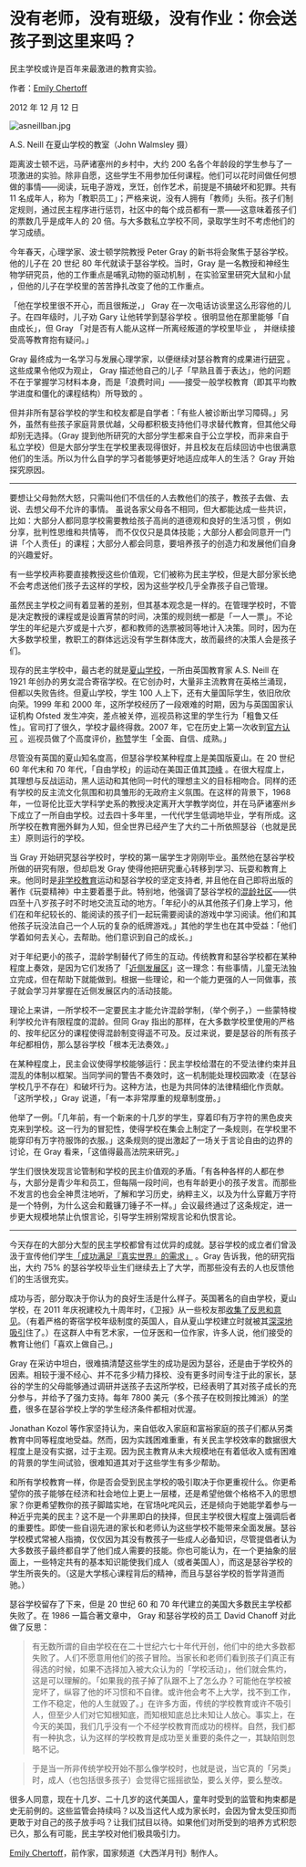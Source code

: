 # 没有老师，没有班级，没有作业：你会送孩子到这里来吗？

民主学校或许是百年来最激进的教育实验。

作者：[Emily Chertoff](https://www.theatlantic.com/author/emily-chertoff/)

2012 年 12 月 12 日

![asneillban.jpg](https://cdn.theatlantic.com/media/mt/national/asneillban.jpg)

A.S. Neill 在夏山学校的教室（John Walmsley 摄）

距离波士顿不远，马萨诸塞州的乡村中，大约 200 名各个年龄段的学生参与了一项激进的实验。除非自愿，这些学生不用参加任何课程。他们可以花时间做任何想做的事情——阅读，玩电子游戏，烹饪，创作艺术，前提是不搞破坏和犯罪。共有 11 名成年人，称为「教职员工」；严格来说，没有人拥有「教师」头衔。孩子们制定规则，通过民主程序进行惩罚，社区中的每个成员都有一票——这意味着孩子们的票数几乎是成年人的 20 倍。与大多数私立学校不同，录取学生时不考虑他们的学习成绩。

今年春天，心理学家、波士顿学院教授 Peter Gray 的新书将会聚焦于瑟谷学校。他的儿子在 20 世纪 80 年代就读于瑟谷学校。当时，Gray 是一名教授和神经生物学研究员，他的工作重点是哺乳动物的驱动机制 ，在实验室里研究大鼠和小鼠 ，但他的儿子在学校里的苦苦挣扎改变了他的工作重点。

「他在学校里很不开心，而且很叛逆，」 Gray 在一次电话访谈里这么形容他的儿子。在四年级时，儿子劝 Gary 让他转学到瑟谷学校 。很明显他在那里能够「自由成长」，但 Gray 「对是否有人能从这样一所离经叛道的学校里毕业 ， 并继续接受高等教育抱有疑问。」

Gray 最终成为一名学习与发展心理学家，以便继续对瑟谷教育的成果进行[研究](http://www.jstor.org/stable/1084948) 。 这些成果令他叹为观止， Gray 描述他自己的儿子「早熟且善于表达」，他的问题不在于掌握学习材料本身，而是「浪费时间」——接受一般学校教育（即其平均教学进度和僵化的课程结构）所导致的 。

但并非所有瑟谷学校的学生和校友都是自学者：「有些人被诊断出学习障碍。」另外，虽然有些孩子家庭背景优越，父母都积极支持他们寻求替代教育，但其他父母却别无选择。（Gray 提到他所研究的大部分学生都来自于公立学校，而非来自于私立学校）但是大部分学生在学校里表现得很好，并且校友在后续回访中也很满意他们的生活。所以为什么自学的学习者能够更好地适应成年人的生活？ Gray 开始探究原因。

***

要想让父母勃然大怒，只需叫他们不信任的人去教他们的孩子，教孩子去做、去说、去想父母不允许的事情。 虽说各家父母各不相同，但大都能达成一些共识，比如：大部分人都同意学校需要教给孩子高尚的道德观和良好的生活习惯 ，例如分享，批判性思维和共情等， 而不仅仅只是具体技能；大部分人都会同意开一门讲「个人责任」的课程；大部分人都会同意，要培养孩子的创造力和发展他们自身的兴趣爱好。

有一些学校声称要直接教授这些价值观，它们被称为民主学校，但是大部分家长绝不会考虑送他们孩子去这样的学校，因为这些学校几乎全靠孩子自己管理。

虽然民主学校之间有着显著的差别，但其基本观念是一样的。在管理学校时，不管是决定教授的课程或是设置宵禁的时间，决策的规则统一都是「一人一票」。不论学生的年纪是六岁或是十六岁，都和教师的选票被同等地计入决策。同时，因为在大多数学校里，教职工的群体远远没有学生群体庞大，故而最终的决策人会是孩子们。

现存的民主学校中，最古老的就是[夏山学校](http://www.summerhillschool.co.uk/)，一所由英国教育家 A.S. Neill 在 1921 年创办的男女混合寄宿学校。在它创办时，大量非主流教育在英格兰涌现，但都以失败告终。但夏山学校，学生 100 人上下，还有大量国际学生，依旧欣欣向荣。1999 年和 2000 年，这所学校经历了一段艰难的时期，因为与英国国家认证机构 Ofsted 发生冲突，差点被关停，巡视员称这里的学生行为「粗鲁又任性」。官司打了很久，学校才最终得救。2007 年，它在历史上第一次收到[官方认可](http://www.guardian.co.uk/uk/2007/dec/01/ofsted.schools) 。巡视员做了个高度评价，[称赞](http://www.ofsted.gov.uk/inspection-reports/find-inspection-report/provider/CARE/SC024584)学生「全面、自信、成熟。」

尽管没有英国的夏山知名度高，但瑟谷学校某种程度上是美国版夏山。在 20 世纪 60 年代末和 70 年代，「自由学校」的运动在美国正值其[顶峰](http://www.jstor.org/stable/20373543?seq=2) 。在很大程度上，其理想与反战运动，黑人运动和其他同一时代的理想主义的目标相吻合。同样的还有学校的反主流文化氛围和初具雏形的无政府主义氛围。在这样的背景下，1968 年，一位哥伦比亚大学科学史系的教授决定离开大学教学岗位，并在马萨诸塞州乡下成立了一所自由学校。过去四十多年里，一代代学生低调地毕业，学有所成。这所学校在教育圈外鲜为人知，但全世界已经产生了大约二十所依照瑟谷（也就是民主）原则运行的学校。

当 Gray 开始研究瑟谷学校时，学校的第一届学生才刚刚毕业。虽然他在瑟谷学校所做的研究有限，但却启发 Gray 使得他把研究重心转移到学习、玩耍和教育上来。他同时是[非学校教育](https://www.theatlantic.com/national/archive/2012/08/schools-out-forever-parents-who-dont-believe-in-education/260944/)运动和瑟谷学校的坚定支持者, 并且他在自己即将出版的著作《玩耍精神》中主要着墨于此。特别地，他强调了瑟谷学校的[混龄社区](http://www.jstor.org/stable/23093728)——供四至十八岁孩子时不时地交流互动的地方。「年纪小的从其他孩子们身上学习，他们在和年纪较长的、能阅读的孩子们一起玩需要阅读的游戏中学习阅读。他们和其他孩子玩没法自己一个人玩的复杂的纸牌游戏。」其他的学生也在其中受益：「他们学着如何去关心，去帮助。他们意识到自己的成长。」

对于年纪更小的孩子，混龄学制替代了师生的互动。传统教育和瑟谷学校都在某种程度上奏效，是因为它们发扬了「[近侧发展区](http://en.wikipedia.org/wiki/Zone_of_proximal_development)」这一理念：有些事情，儿童无法独立完成，但在帮助下就能做到。根据一些理论，和一个能力更强的人一同做事，孩子就会学习并掌握在近侧发展区内的活动技能。

理论上来讲，一所学校不一定要民主才能允许混龄学制，（举个例子，）一些蒙特梭利学校允许有限程度的混龄。但同 Gray 指出的那样，在大多数学校里使用的严格的、按年纪区分的课程使得混龄制变得遥不可及。反过来说，要是瑟谷的所有孩子年纪都相仿，那么瑟谷学校「根本无法奏效。」

在某种程度上，民主会议使得学校能够运行：民主学校给潜在的不受法律约束并且混乱的体制以框架。当同学间的警告不奏效时，这一机制能处理校园欺凌（在瑟谷学校几乎不存在）和破坏行为。这种方法，也是为共同体的法律精细化作贡献。「这所学校，」Gray 说道，「有一本非常厚重的规章制度册。」

他举了一例。「几年前，有一个新来的十几岁的学生，穿着印有万字符的黑色皮夹克来到学校。这一行为的冒犯性，使得学校在集会上制定了一条规则，在学校里不能穿印有万字符服饰的衣服。」这条规则的提出激起了一场关于言论自由的边界的讨论，在 Gray 看来，「这值得最高法院来研究。」

学生们很快发现言论管制和学校的民主价值观的矛盾。「有各种各样的人都在参与，大部分是青少年和员工，但每隔一段时间，也有年龄更小的孩子发言。而那些不发言的也会全神贯注地听，了解和学习历史，纳粹主义，以及为什么穿戴万字符是一个特例，为什么这会和戴镰刀锤子不一样。」会议最终通过了这条规定，进一步更大规模地禁止仇恨言论，引导学生辨别常规言论和仇恨言论。

***

今天存在的大部分大型的民主学校都曾有过优异的成就。瑟谷学校的成立者们曾汲汲于宣传他们学生[「成功满足『真实世界』的需求」](http://www.jstor.org/discover/10.2307/1084948?searchUrl=%2Faction%2FdoBasicSearch%3FQuery%3D%22sudbury%2Bvalley%22%2Bschool%26Search%3DSearch%26gw%3Djtx%26prq%3Dsudbury%2Bvalley%2Bschool%26hp%3D25%26acc%3Doff%26aori%3Doff%26wc%3Don%26fc%3Doff&Search=yes&uid=3739256&uid=2134&uid=2&uid=70&uid=4&sid=21101428664217) 。Gray 告诉我，他的研究指出，大约 75% 的瑟谷学校毕业生们继续去上了大学，而那些没有去的人也反馈他们的生活很充实。

成功与否，部分取决于你认为的良好生活是什么样子。英国著名的自由学校，夏山学校，在 2011 年庆祝建校九十周年时，《卫报》从一些校友那[收集了反思和意见](http://www.guardian.co.uk/education/2011/aug/19/summerhill-school-at-90)。（有着严格的寄宿学校年级制度的英国人，自从夏山学校建立时就被其[深深地吸引](http://www.independent.co.uk/news/education/schools/summerhill-inside-englands-most-controversial-private-school-772976.html)住了。）在这群人中有艺术家，一位牙医和一位作家，许多人说，他们接受的教育让他们「喜欢上做自己。」

 Gray 在采访中坦白，很难搞清楚这些学生的成功是因为瑟谷，还是由于学校外的因素。相较于漫不经心、并不花多少精力择校、没有更多时间专注于此的家长，瑟谷的学生的父母能够通过调研并送孩子去这所学校，已经表明了其对孩子成长的充分参与，并给予了强力支持。每年 7800 美元（多个孩子在校则按比摊派）的[学费](http://www.sudval.com/03_admi_01.html)，很多在瑟谷学校上学的学生经济条件都相对优渥。

Jonathan Kozol 等作家坚持认为，来自低收入家庭和富裕家庭的孩子们都从另类教育中同等程度地受益。然而，因为实践困难重重，有关民主学校效率的数据很大程度上是没有实据，过于主观。因为民主教育从未大规模地在有着低收入或有困难的背景的学生间试验，很难知道其对于这些学生有多少帮助。

和所有学校教育一样，你是否会受到民主学校的吸引取决于你更重视什么。你更希望你的孩子能够在经济和社会地位上更上一层楼，还是希望他做个格格不入的思想家？你更希望教你的孩子脚踏实地，在官场叱咤风云，还是倾向于她能学着参与一种近乎完美的民主？这不是一个非黑即白的抉择，但民主学校很大程度上强调后者的重要性。即使一些自诩先进的家长和老师认为这些学校不能带来全面发展。瑟谷学校模式常被人指摘，仅仅因为其没有教孩子一些成人必备知识，尽管提倡者认为大多数孩子最终都自学了他们成人需要的技能。你也可能认为，在一个更抽象的层面上，一些特定共有的基本知识能使我们成人（或者美国人），而这是瑟谷学校的学生所丧失的。（这是大学核心课程背后的精神，而且与瑟谷学校的哲学背道而驰。）

瑟谷学校留存了下来，但是 20 世纪 60 和 70 年代建立的美国大多数民主学校都失败了。在 1986 一篇合著文章中， Gray 和瑟谷学校的员工 David Chanoff 对此做了反思：

> 有无数所谓的自由学校在在二十世纪六七十年代开创，他们中的绝大多数都失败了。人们不愿意用他们的孩子冒险。当家长和老师们看到孩子们真正有得选的时候，如果不选择加入被大众认为的「学校活动」，他们就会焦灼，这是可以理解的。「如果我的孩子掉了队跟不上了怎么办？可能他在学校被宠坏了，纵容了他的坏习惯和不自律。或许他会考不上大学，找不到工作，工作不稳定，他的人生就毁了。」在许多方面，传统的学校教育或许不吸引人，但至少人们对它知根知底，而知根知底总比未知让人放心。事实上，在今天的美国，我们几乎没有一个不经学校教育而成功的榜样。自然，我们都有一种执念，认为这样的学校教育是成功至关重要的条件之一，其缺陷则忽略不记。

>

> 于是当一所非传统学校开始不那么像学校时，也就是说，当它真的「另类」时，成人（也包括很多孩子）会觉得它摇摇欲坠，要么关停，要么整改。

很多人同意，现在十几岁、二十几岁的这代美国人，童年时受到的监管和拘束都是史无前例的。这些监管会持续吗？以及当这代人成为家长时，会因为曾太受压抑而更敢于对自己的孩子放手吗？让我们拭目以待。如果他们对所受到的培养方式积怨已久，那么有可能，民主学校对他们极具吸引力。

[Emily Chertoff](https://www.theatlantic.com/author/emily-chertoff/)，前作家，国家频道《大西洋月刊》制作人。